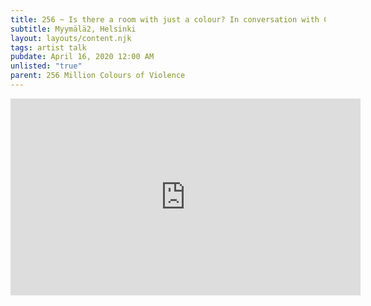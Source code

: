 ```yaml
---
title: 256 ~ Is there a room with just a colour? In conversation with Camelo Ramiro
subtitle: Myymälä2, Helsinki
layout: layouts/content.njk
tags: artist talk
pubdate: April 16, 2020 12:00 AM
unlisted: "true"
parent: 256 Million Colours of Violence
---
```

<iframe width="560" height="315" src="https://www.youtube.com/embed/_yfn8pZdgu0" frameborder="0" allow="accelerometer; autoplay; encrypted-media; gyroscope; picture-in-picture" allowfullscreen></iframe>
